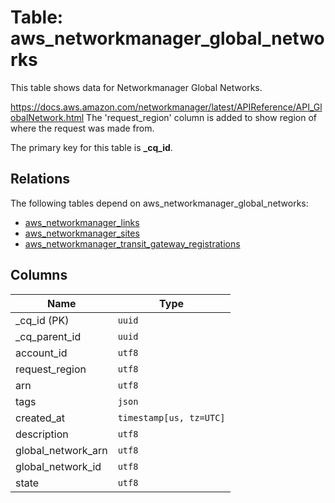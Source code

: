 # Table: aws_networkmanager_global_networks

This table shows data for Networkmanager Global Networks.

https://docs.aws.amazon.com/networkmanager/latest/APIReference/API_GlobalNetwork.html
The  'request_region' column is added to show region of where the request was made from.

The primary key for this table is **_cq_id**.

## Relations

The following tables depend on aws_networkmanager_global_networks:
  - [aws_networkmanager_links](aws_networkmanager_links.md)
  - [aws_networkmanager_sites](aws_networkmanager_sites.md)
  - [aws_networkmanager_transit_gateway_registrations](aws_networkmanager_transit_gateway_registrations.md)

## Columns

| Name          | Type          |
| ------------- | ------------- |
|_cq_id (PK)|`uuid`|
|_cq_parent_id|`uuid`|
|account_id|`utf8`|
|request_region|`utf8`|
|arn|`utf8`|
|tags|`json`|
|created_at|`timestamp[us, tz=UTC]`|
|description|`utf8`|
|global_network_arn|`utf8`|
|global_network_id|`utf8`|
|state|`utf8`|